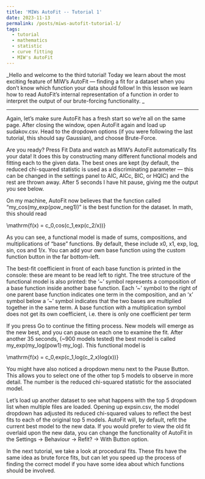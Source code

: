 ```yaml
---
title: 'MIWs AutoFit -- Tutorial 1'
date: 2023-11-13
permalink: /posts/miws-autofit-tutorial-1/
tags:
  - tutorial
  - mathematics
  - statistic
  - curve fitting
  - MIW's AutoFit
---
```


_Hello and welcome to the third tutorial! Today we learn about the most exciting feature of MIW’s AutoFit — finding a fit for a dataset when you don’t know which function your data should follow! In this lesson we learn how to read AutoFit’s internal representation of a function in order to interpret the output of our brute-forcing functionality.
_

---

Again, let’s make sure AutoFit has a fresh start so we’re all on the same page. After closing the window, open AutoFit again and load up sudakov.csv. Head to the dropdown options (if you were following the last tutorial, this should say Gaussian), and choose Brute-Force.

Are you ready? Press Fit Data and watch as MIW’s AutoFit automatically fits your data! It does this by constructing many different functional models and fitting each to the given data. The best ones are kept (by default, the reduced chi-squared statistic is used as a discriminating parameter — this can be changed in the settings panel to AIC, AICc, BIC, or HQIC) and the rest are thrown away. After 5 seconds I have hit pause, giving me the output you see below.

On my machine, AutoFit now believes that the function called “my_cos(my_exp(pow_neg1))” is the best function for the dataset. In math, this should read

\mathrm{f(x) = c_0\,cos(c_1\,exp(c_2/x))}

As you can see, a functional model is made of sums, compositions, and multiplications of “base” functions. By default, these include x0, x1, exp, log, sin, cos and 1/x. You can add your own base function using the custom function button in the far bottom-left.

The best-fit coefficient in front of each base function is printed in the console: these are meant to be read left to right. The tree structure of the functional model is also printed: the ‘~’ symbol represents a composition of a base function inside another base function. Each ‘~’ symbol to the right of one parent base function indicates one term in the composition, and an ‘x’ symbol below a ‘~’ symbol indicates that the two bases are multiplied together in the same term. A base function with a multiplication symbol does not get its own coefficient, i.e. there is only one coefficient per term

If you press Go to continue the fitting process. New models will emerge as the new best, and you can pause on each one to examine the fit. After another 35 seconds, (~900 models tested) the best model is called my_exp(my_log(pow1)·my_log). This functional model is

\mathrm{f(x) = c_0\,exp(c_1\,log(c_2\,x)log(x))}

You might have also noticed a dropdown menu next to the Pause Button. This allows you to select one of the other top 5 models to observe in more detail. The number is the reduced chi-squared statistic for the associated model.

Let’s load up another dataset to see what happens with the top 5 dropdown list when multiple files are loaded. Opening up expsin.csv, the model dropdown has adjusted its reduced chi-squared values to reflect the best fits to each of the original top 5 models. AutoFit will, by default, refit the current best model to the new data. If you would prefer to view the old fit overlaid upon the new data, you can change the functionality of AutoFit in the Settings -> Behaviour -> Refit? -> With Button option.

In the next tutorial, we take a look at procedural fits. These fits have the same idea as brute force fits, but can let you speed up the process of finding the correct model if you have some idea about which functions should be involved.
